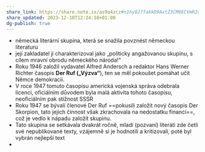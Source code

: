 ```yaml
---
share_link: https://share.note.sx/as9o4zcz#n1hy827fakkD9AxtZ3CM6ECVmR2odmOBTD+EfuQV/44
share_updated: 2023-12-18T12:24:10+01:00
dg-publish: true
---
```

- německá literární skupina, která se snažila povznést německou literaturu
- její zakladatel ji charakterizoval jako „politicky angažovanou skupinu, s cílem mravní obrodu německého národa!“
- Roku 1946 založil vydavatel Alfred Andersch a redaktor Hans Werner Richter časopis **Der Ruf („Výzva“**), ten se měl pokoušet pomáhat učit Němce demokracii.
- V roce 1947 tomuto časopisu americká vojenská správa odebrala licenci, oficiálním důvodem byla malá aktivita tohoto časopisu, neoficiálním pak stížnost SSSR
- Roku 1947 se bývalí členové Der Ruf ==pokusili založit nový časopis Der Skorpion, tato jejich činnost však zkrachovala na nedostatku financí==, což je vedlo k nápadu založit skupinu.
- Tato skupina se setkávala dvakrát ročně, mladí (pozvaní) literáti zde četli své nepublikované texty, vzájemně si je hodnotili a kritizovali, poté byl vybrán nejlepší text
- 